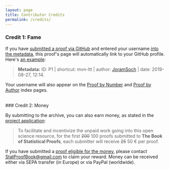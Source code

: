 ```yaml
---
layout: page
title: Contributor Credits
permalink: /credits/
---
```



### Credit 1: Fame

If you have [submitted a proof via GitHub](/contribute/) and entered your username [into the metadata](https://github.com/StatProofBook/StatProofBook.github.io/wiki/Metadata-Fields), this proof's page will automatically link to your GitHub profile. Here's [an example](/P/mvn-ltt):

> **Metadata:** ID: P1 \| shortcut: mvn-ltt \| author: [JoramSoch](https://github.com/JoramSoch) \| date: 2019-08-27, 12:14.

Your username will also appear on the [Proof by Number](/I/PbN) and [Proof by Author](/I/PbA) index pages.


<br>
### Credit 2: Money

By submitting to the archive, you can also earn money, as stated in the [project application](https://de.wikiversity.org/wiki/Wikiversity:Fellow-Programm_Freies_Wissen/Einreichungen/The_Book_of_Statistical_Proofs#Mittelverwendung):

> To facilitate and incentivize the unpaid work going into this open science resource, for the first ~~200~~ 100 proofs submitted to **The Book of Statistical Proofs**, each submitter will receive ~~25~~ 50 € per proof.

If you have submitted a [proof eligible for the money](https://docs.google.com/spreadsheets/d/1h5MO-14GKWsqNL8aZsqGtIqgKGIa-rNIBiO-Bw6_m04/edit?usp=sharing), please contact [StatProofBook@gmail.com](mailto:StatProofBook@gmail.com) to claim your reward. Money can be received either via SEPA transfer (in Europe) or via PayPal (worldwide).